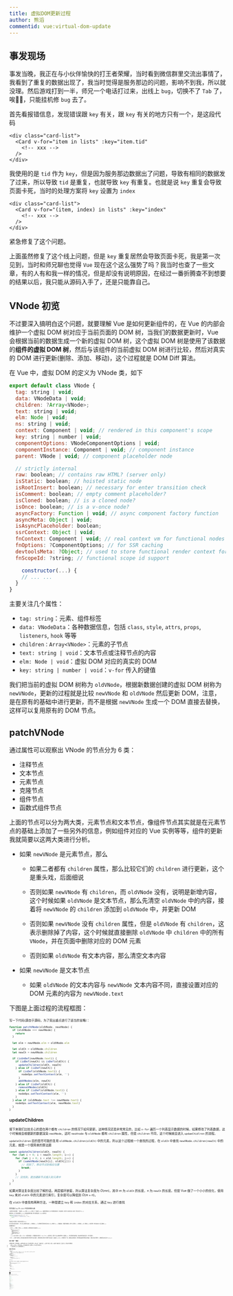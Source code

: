 ```yaml
---
title: 虚拟DOM更新过程
author: 熊滔
commentid: vue:virtual-dom-update
---
```


## 事发现场

事发当晚，我正在与小伙伴愉快的打王者荣耀，当时看到微信群里交流出事情了，我看到了重复的数据出现了，我当时觉得是服务那边的问题，影响不到我，所以就没理。然后游戏打到一半，师兄一个电话打过来，出线上 `bug`，切换不了 `Tab` 了，唉😮‍💨，只能挂机修 `bug` 去了。

首先看报错信息，发现错误跟 `key` 有关，跟 `key` 有关的地方只有一个，是这段代码

```vue
<div class="card-list">
  <Card v-for="item in lists" :key="item.tid"
    <!-- xxx -->
  />
</div>
```

我使用的是 `tid` 作为 `key`，但是因为服务那边数据出了问题，导致有相同的数据发了过来，所以导致 `tid` 是重复，也就导致 `key` 有重复。也就是说 `key` 重复会导致页面卡死，当时的处理方案将 `key` 设置为 `index`

```vue
<div class="card-list">
  <Card v-for="(item, index) in lists" :key="index"
    <!-- xxx -->
  />
</div>
```

紧急修复了这个问题。

上面虽然修复了这个线上问题，但是 `key` 重复居然会导致页面卡死，我是第一次见到，当时和师兄聊也觉得 `Vue` 现在这个这么强势了吗？我当时也查了一些文章，有的人有和我一样的情况，但是却没有说明原因，在经过一番折腾查不到想要的结果以后，我只能从源码入手了，还是只能靠自己。

## VNode 初览

不过要深入搞明白这个问题，就要理解 Vue 是如何更新组件的，在 Vue 的内部会维护一个虚拟 DOM 树对应于当前页面的 DOM 树，当我们的数据更新时，Vue 会根据当前的数据生成一个新的虚拟 DOM 树，这个虚拟 DOM 树是使用了该数据的**组件的虚拟 DOM 树**，然后与该组件的当前虚拟 DOM 树进行比较，然后对真实的 DOM 进行更新(删除、添加、移动)，这个过程就是 DOM Diff 算法。

在 Vue 中，虚拟 DOM 的定义为 VNode 类，如下

```js
export default class VNode {
  tag: string | void;
  data: VNodeData | void;
  children: ?Array<VNode>;
  text: string | void;
  elm: Node | void;
  ns: string | void;
  context: Component | void; // rendered in this component's scope
  key: string | number | void;
  componentOptions: VNodeComponentOptions | void;
  componentInstance: Component | void; // component instance
  parent: VNode | void; // component placeholder node

  // strictly internal
  raw: boolean; // contains raw HTML? (server only)
  isStatic: boolean; // hoisted static node
  isRootInsert: boolean; // necessary for enter transition check
  isComment: boolean; // empty comment placeholder?
  isCloned: boolean; // is a cloned node?
  isOnce: boolean; // is a v-once node?
  asyncFactory: Function | void; // async component factory function
  asyncMeta: Object | void;
  isAsyncPlaceholder: boolean;
  ssrContext: Object | void;
  fnContext: Component | void; // real context vm for functional nodes
  fnOptions: ?ComponentOptions; // for SSR caching
  devtoolsMeta: ?Object; // used to store functional render context for devtools
  fnScopeId: ?string; // functional scope id support

	constructor(...) {
    // ... ...
  }
}
```

主要关注几个属性：

- `tag: string`：元素、组件标签
- `data: VNodeData`：各种数据信息，包括 `class`, `style`, `attrs`, `props`, `listeners`, `hook` 等等
- `children：Array<VNode>`：元素的子节点
- `text: string | void`：文本节点或注释节点的内容
- `elm: Node | void`：虚拟 DOM 对应的真实的 DOM
- `key: string | number | void`：`v-for` 传入的键值

我们把当前的虚拟 DOM 树称为 `oldVNode`，根据新数据创建的虚拟 DOM 树称为 `newVNode`，更新的过程就是比较 `newVNode` 和 `oldVNode` 然后更新 DOM，注意，是在原有的基础中进行更新，而不是根据 `newVNode` 生成一个 DOM 直接去替换，这样可以复用原有的 DOM 节点。

## patchVNode

通过属性可以观察出 VNode 的节点分为 6 类：

- 注释节点
- 文本节点
- 元素节点
- 克隆节点
- 组件节点
- 函数式组件节点

上面的节点可以分为两大类，元素节点和文本节点，像组件节点其实就是在元素节点的基础上添加了一些另外的信息，例如组件对应的 Vue 实例等等，组件的更新我就简要以这两大类进行分析。

- 如果 `newVNode` 是元素节点，那么
  - 如果二者都有 `children` 属性，那么比较它们的 `children` 进行更新，这个是重头戏，后面细说
    <ImageView src="https://cdn.jsdelivr.net/gh/LastKnightCoder/ImgHosting2@master/虚拟DOM-Page-1.3pj119ey8sm0.png" style="zoom:50%;" />

  - 否则如果 `newVNode` 有 `children`，而 `oldVNode` 没有，说明是新增内容，这个时候如果 `oldVNode` 是文本节点，那么先清空 `oldVNode` 中的内容，接着将 `newVNode` 的 `children` 添加到 `oldVNode` 中，并更新 DOM

    <ImageView src="https://cdn.jsdelivr.net/gh/LastKnightCoder/ImgHosting2@master/虚拟DOM-Page-2.10sjxsgd8fds.png" style="zoom:50%;" />

  - 否则如果 `newVNode` 没有 `children` 属性，但是 `oldVNode` 有 `children`，这表示删除掉了内容，这个时候就直接删除 `oldVNode` 中 `children` 中的所有 `VNode`，并在页面中删除对应的 DOM 元素

    <ImageView src="https://cdn.jsdelivr.net/gh/LastKnightCoder/ImgHosting2@master/虚拟DOM-Page-3.3ug5yhbm7iu0.png" style="zoom:50%;" />

  - 否则如果 `oldVNode` 有文本内容，那么清空文本内容

- 如果 `newVNode` 是文本节点

  - 如果 `oldVNode` 的文本内容与 `newVNode` 文本内容不同，直接设置对应的 DOM 元素的内容为 `newVNode.text`

下图是上面过程的流程框图：

<ImageView src="https://cdn.jsdelivr.net/gh/LastKnightCoder/ImgHosting2@master/虚拟DOM-Page-4.4bbos60rf0w0.png" style="zoom: 50%;" />

写一下代码(源自于源码，为了突出重点进行了适当的省略)：

```js
function patchVNode(oldVNode, newVNode) {
  if (oldVNode === newVNode) {
    return
  }

  let elm = newVNode.elm = oldVNode.elm

  let oldCh = oldVNode.children
  let newCh = newVNode.children

  if (isUnDef(newVNode.text)) {
    if (idDef(newCh) && isDef(oldCh)) {
      updateChildren(oldCh, newCh)
    } else if (isDef(newCh)) {
      if (isDef(oldVNode.text)) {
        nodeOps.setTextContext(elm, '')
      }
      addVNodes(elm, newCh)
    } else if (isDef(oldCh)) {
      removeVNodes(oldCh)
    } else if (isDef(oldVNode.text)) {
      nodeOps.setTextContext(elm, '')
    }
  } else if (oldVNode.text !== newVNode.text) {
    nodeOps.setTextContext(elm, newVNode.text)
  }
}
```

## updateChildren

接下来我们比较关心的是在两个都有 `children` 的情况下如何更新，这种情况还是非常常见的，比如 `v-for` 遍历一个列表显示数据的时候，如果修改了列表数据，这个时候就会根据新的数据渲染 `newVNode`，这时 `newVnode` 与 `oldVNode` 都有 `children` 属性，但是 `children` 不同，这个时候就会进入 `updaeChidlren` 的流程。

`updateChildren` 目的是尽可能的复用 `oldVNode.children(oldCh)` 中的元素，所以这个过程就一个查找的过程，在 `oldCh` 中查找 `newVNode.children(newCh)` 中的元素，就是一个很简单的算法题

```js
const updateChildren(oldCh, newCh) {
  for (let i = 0; i < newCh.length; i++) {
    for (let j = 0; i < old.length; j++) {
      if (sameVNode(newCh[i], oldCh[j])) {
        // 找到了，移动节点到相应位置
        break;
      }
    }
    // 没找到，就创建新节点插入到元素中
  }
}
```

如果对算法复杂度比较了解的话，两层循环嵌套，所以算法复杂度为 $O(mn)$，其中 $m$ 为 `oldCh` 的长度，$n$​ 为 `newCh` 的长度。但是 Vue 做了一个小小的优化，使用 `key` 来对 `oldCh` 中的元素进行索引，复杂度可以降低到 $O(m + n)$。

在 `oldCh` 中查找有两种方法，一种是建立 `key` 和 `index` 的对应关系，通过 `key` 进行查找

<ImageView src="https://cdn.jsdelivr.net/gh/LastKnightCoder/ImgHosting2@master/虚拟DOM-Page-5.5omw94mdk8o0.png" style="zoom:50%;" />

然后通过 `key` 在 `oldCh` 中查找相应元素

<ImageView src="https://cdn.jsdelivr.net/gh/LastKnightCoder/ImgHosting2@master/虚拟DOM-Page-6.2jw0gix6k7s0.png" style="zoom:50%;" />

上面的算法只有两次循环，一次是遍历 `oldVNode` 构建 `keyToIndex` 这张表，另一次是遍历 `newVNode`，根据表查找相应元素，由于两次循环是独立的，而不是嵌套的，总时间为二者之和而不是二者之积，算法复杂度为 $O(m + n)$​​。

那如果没有 `key` 呢？那就不能构建 `keyToIndex` 这张表来帮助我们加速，我们只能通过遍历 `oldVNode` 来查找元素

```js
function findIndexInOld(node, oldCh, start, end) {
  for (let i = start; i <= end; i++) {
    if (isDef(oldCh[i]) && sameVNode(oldCh[i], node)) {
      return i
    }
  }
}
```

也就是相当于两层循环，时间的复杂度还是 $O(mn)$。

所以在这里大家是不是明白了，为什么 ***Vue*** 推荐我们在使用 `v-for` 的时候加上 `key`，可以帮助我们将算法的时间复杂度从 $O(mn)$ 降低到 $O(m + n)$​​​​​​​​，数据量越大，性能提升的越明显。那为什么只需要在 `v-for` 的时候加上 `key` 呢，既然加上 `key` 有这等好处，我们应该在每个元素上面都加上 `key`。

原因**我认为**有两个：

1. 除了在 `v-for` 的时候，会导致 `children` 的长度较长，其他的场景并不会有很长的 `children`

   ```vue
   <div>
     <div>Hello World</div>
     <div>
       <span>QQ</span>
       <span>WeChat</span>
     </div>
     <div>
       <span>UC</span>
       <span>DingDing</span>
       <span>GaoDe</span>
     </div>
   </div>
   ```

   `children` 的大小也就为 3，那么 $3 \times 3$ 与 $3 + 3$ 结果的差距很小，对于数据量较小的情况下，$O(mn)$ 与 $O(m + n)$​ 差距不明显，如果为了这么点效率就要求每个元素都加上 `key`，势必会增加开发者的负担，随之使用的开发者就会更少，不利于框架推广。

2. 除了 `v-for` 循环产生的列表，因为列表发生改变导致 DOM 结构产生较大的变化，其他情况都不会导致 DOM 结构产生较大变化，这就使得 `newCh` 和 `oldCh` 中的结构几乎一致，大概率只是文本的变化，我们查找起来根本不需要深层次的遍历，可能在开头就已经找到了，大概率算法复杂度只有 $O(max(m, n))$​。

   <ImageView src="https://cdn.jsdelivr.net/gh/LastKnightCoder/ImgHosting2@master/虚拟DOM-Page-7.29dppekxkcw0.png" style="zoom:50%;" />

## key 不是一一绑定

在更新的过程中，我们是根据 `key` 来找到对应的节点的，所以我们是希望 `key` 和节点是一一绑定的关系，`key` 是唯一的标识，如果 `key` 不是唯一绑定的关系，会发生什么，我将其分为两种情况

- 使用 `index` 作为 `key`，此时节点和 `key` 并不是绑定的关系，相同的 `key` 可以对应于不同的节点
-  `key` 重复的问题，多个节点拥有同样的 `key`

### index 作为 key

```vue
<template>
  <div>
    <div v-for="(value, index) in list" :key="index">{{value}}</div>
    <button @click="swap">交换</button>
  </div>
</template>

<script>
export default {
  data() {
    return {
      list: [1, 2, 3]
    }
  },
  methods: {
    delete() {
      this.lisy.splice(0, 1)
    }
  }
}
</script>
```

<ImageView src="https://cdn.jsdelivr.net/gh/LastKnightCoder/ImgHosting2@master/虚拟DOM-Page-8.17hox35067mo.png" style="zoom:50%;" />

`key` 相同，但是内容不同，无法进行复用，这个时候需要操作 DOM 更改内容，但是如果使用唯一标识作为 `key` 的话

```vue
<template>
  <div>
    <div v-for="value in list" :key="value">{{value}}</div>
    <button @click="swap">交换</button>
  </div>
</template>

<script>
export default {
  data() {
    return {
      list: [1, 2, 3]
    }
  },
  methods: {
    delete() {
      this.lisy.splice(0, 1)
    }
  }
}
</script>
```

<ImageView src="https://cdn.jsdelivr.net/gh/LastKnightCoder/ImgHosting2@master/虚拟DOM-Page-9.1qgxmd2fgqgw.png" style="zoom:50%;" />

### key 重复

在更新 DOM 的时候，我们会根据 `oldVNode` 制作出一张 `keyToIndex` 的表，如果有 key 重复的情况下，相同的 `key` 返回的时后面 `VNode` 的下标

```vue
<template>
  <div>
    <div v-for="value in list" :key="value">{{value}}</div>
    <button @click="swap">交换</button>
  </div>
</template>

<script>
export default {
  data() {
    return {
      list: [1, 1, 2, 3]
    }
  },
  methods: {
    delete() {
      this.lisy.splice(0, 1)
    }
  }
}
</script>
```

| key  | index |
| ---- | ----- |
| `1`  | `1`   |
| `2`  | `2`   |
| `3`  | `3`   |

这就使得前面的 `VNode` 得不到复用(***Vue*** 有做一个优化，前面的 `VNode` 还是有可能得到复用的)。

## 优化

针对我们对数组常见的操作，例如移动数组元素，删除元素，添加元素，***Vue*** 有做一个优化，会先进行四组比较

<ImageView src="https://cdn.jsdelivr.net/gh/LastKnightCoder/ImgHosting2@master/虚拟DOM-Page-10.fkh18lduzsg.png" style="zoom:50%;" />

## 源码

```js
function patchVnode (
  oldVnode,
  vnode,
  insertedVnodeQueue,
  ownerArray,
  index,
  removeOnly
) {
  if (oldVnode === vnode) {
    return
  }
  if (isDef(vnode.elm) && isDef(ownerArray)) {
    // clone reused vnode
    vnode = ownerArray[index] = cloneVNode(vnode);
  }
  var elm = vnode.elm = oldVnode.elm;
  if (isTrue(oldVnode.isAsyncPlaceholder)) {
    if (isDef(vnode.asyncFactory.resolved)) {
      hydrate(oldVnode.elm, vnode, insertedVnodeQueue);
    } else {
      vnode.isAsyncPlaceholder = true;
    }
    return
  }
  // reuse element for static trees.
  // note we only do this if the vnode is cloned -
  // if the new node is not cloned it means the render functions have been
  // reset by the hot-reload-api and we need to do a proper re-render.
  if (isTrue(vnode.isStatic) &&
    isTrue(oldVnode.isStatic) &&
    vnode.key === oldVnode.key &&
    (isTrue(vnode.isCloned) || isTrue(vnode.isOnce))
  ) {
    vnode.componentInstance = oldVnode.componentInstance;
    return
  }
  var i;
  var data = vnode.data;
  if (isDef(data) && isDef(i = data.hook) && isDef(i = i.prepatch)) {
    i(oldVnode, vnode);
  }
  var oldCh = oldVnode.children;
  var ch = vnode.children;
  if (isDef(data) && isPatchable(vnode)) {
    for (i = 0; i < cbs.update.length; ++i) { cbs.update[i](oldVnode, vnode); }
    if (isDef(i = data.hook) && isDef(i = i.update)) { i(oldVnode, vnode); }
  }
  if (isUndef(vnode.text)) {
    if (isDef(oldCh) && isDef(ch)) {
      if (oldCh !== ch) { updateChildren(elm, oldCh, ch, insertedVnodeQueue, removeOn
    } else if (isDef(ch)) {
      if (process.env.NODE_ENV !== 'production') {
        checkDuplicateKeys(ch);
      }
      if (isDef(oldVnode.text)) { nodeOps.setTextContent(elm, ''); }
      addVnodes(elm, null, ch, 0, ch.length - 1, insertedVnodeQueue);
    } else if (isDef(oldCh)) {
      removeVnodes(oldCh, 0, oldCh.length - 1);
    } else if (isDef(oldVnode.text)) {
      nodeOps.setTextContent(elm, '');
    }
  } else if (oldVnode.text !== vnode.text) {
    nodeOps.setTextContent(elm, vnode.text);
  }
  if (isDef(data)) {
    if (isDef(i = data.hook) && isDef(i = i.postpatch)) { i(oldVnode, vnode); }
  }
}
```

```js
function updateChildren (parentElm, oldCh, newCh, insertedVnodeQueue, removeOnly) {
  var oldStartIdx = 0;
  var newStartIdx = 0;
  var oldEndIdx = oldCh.length - 1;
  var oldStartVnode = oldCh[0];
  var oldEndVnode = oldCh[oldEndIdx];
  var newEndIdx = newCh.length - 1;
  var newStartVnode = newCh[0];
  var newEndVnode = newCh[newEndIdx];
  var oldKeyToIdx, idxInOld, vnodeToMove, refElm;

  // removeOnly is a special flag used only by <transition-group>
  // to ensure removed elements stay in correct relative positions
  // during leaving transitions
  var canMove = !removeOnly;

  if (process.env.NODE_ENV !== 'production') {
    checkDuplicateKeys(newCh);
  }

  while (oldStartIdx <= oldEndIdx && newStartIdx <= newEndIdx) {
    if (isUndef(oldStartVnode)) {
      oldStartVnode = oldCh[++oldStartIdx]; // Vnode has been moved left
    } else if (isUndef(oldEndVnode)) {
      oldEndVnode = oldCh[--oldEndIdx];
    } else if (sameVnode(oldStartVnode, newStartVnode)) {
      patchVnode(oldStartVnode, newStartVnode, insertedVnodeQueue, newCh, newStartIdx);
      oldStartVnode = oldCh[++oldStartIdx];
      newStartVnode = newCh[++newStartIdx];
    } else if (sameVnode(oldEndVnode, newEndVnode)) {
      patchVnode(oldEndVnode, newEndVnode, insertedVnodeQueue, newCh, newEndIdx);
      oldEndVnode = oldCh[--oldEndIdx];
      newEndVnode = newCh[--newEndIdx];
    } else if (sameVnode(oldStartVnode, newEndVnode)) { // Vnode moved right
      patchVnode(oldStartVnode, newEndVnode, insertedVnodeQueue, newCh, newEndIdx);
      canMove && nodeOps.insertBefore(parentElm, oldStartVnode.elm, nodeOps.nextSibling(oldEndVnode.elm));
      oldStartVnode = oldCh[++oldStartIdx];
      newEndVnode = newCh[--newEndIdx];
    } else if (sameVnode(oldEndVnode, newStartVnode)) { // Vnode moved left
      patchVnode(oldEndVnode, newStartVnode, insertedVnodeQueue, newCh, newStartIdx);
      canMove && nodeOps.insertBefore(parentElm, oldEndVnode.elm, oldStartVnode.elm);
      oldEndVnode = oldCh[--oldEndIdx];
      newStartVnode = newCh[++newStartIdx];
    } else {
      if (isUndef(oldKeyToIdx)) { oldKeyToIdx = createKeyToOldIdx(oldCh, oldStartIdx, oldEndIdx); }
      idxInOld = isDef(newStartVnode.key)
        ? oldKeyToIdx[newStartVnode.key]
      : findIdxInOld(newStartVnode, oldCh, oldStartIdx, oldEndIdx);
      if (isUndef(idxInOld)) { // New element
        createElm(newStartVnode, insertedVnodeQueue, parentElm, oldStartVnode.elm, false, newCh, newStartIdx);
      } else {
        vnodeToMove = oldCh[idxInOld];
        if (sameVnode(vnodeToMove, newStartVnode)) {
          patchVnode(vnodeToMove, newStartVnode, insertedVnodeQueue, newCh, newStartIdx);
          oldCh[idxInOld] = undefined;
          canMove && nodeOps.insertBefore(parentElm, vnodeToMove.elm, oldStartVnode.elm);
        } else {
          // same key but different element. treat as new element
          createElm(newStartVnode, insertedVnodeQueue, parentElm, oldStartVnode.elm, false, newCh, newStartIdx);
        }
      }
      newStartVnode = newCh[++newStartIdx];
    }
  }
  if (oldStartIdx > oldEndIdx) {
    refElm = isUndef(newCh[newEndIdx + 1]) ? null : newCh[newEndIdx + 1].elm;
    addVnodes(parentElm, refElm, newCh, newStartIdx, newEndIdx, insertedVnodeQueue);
  } else if (newStartIdx > newEndIdx) {
    removeVnodes(oldCh, oldStartIdx, oldEndIdx);
  }
}
```

更新虚拟的DOM的过程其实就是一个深度优先遍历

<ImageView src="https://cdn.jsdelivr.net/gh/LastKnightCoder/ImgHosting2@master/虚拟DOM-Page-11.drawio.28w6qxvc0hj4.png" style="zoom:50%;" />
